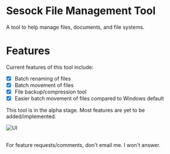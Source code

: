# Sesock File Management Tool
A tool to help manage files, documents, and file systems. 

# Features

Current features of this tool include:
- [x] Batch renaming of files
- [x] Batch movement of files
- [x] File backup/compression tool
- [x] Easier batch movement of files compared to Windows default 

This tool is in the alpha stage. Most features are yet to be added/implemented. 

![UI](https://puu.sh/HuXlW/3f2fbda705.png)

##

For feature requests/comments, don't email me. I won't answer. 
